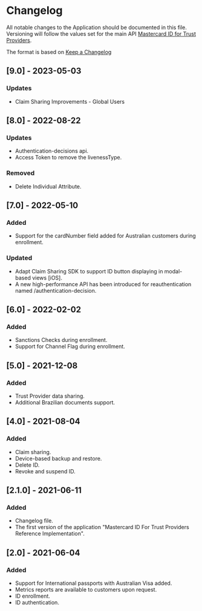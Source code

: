 # Changelog
All notable changes to the Application should be documented in this file.
Versioning will follow the values set for the main API [Mastercard ID for Trust Providers](https://developer.mastercard.com/mastercard-id-for-tp/documentation/).

The format is based on [Keep a Changelog](https://keepachangelog.com/en/1.0.0/)

## [9.0] - 2023-05-03
### Updates
- Claim Sharing Improvements - Global Users

## [8.0] - 2022-08-22
### Updates
- Authentication-decisions api.
- Access Token to remove the livenessType.

### Removed
- Delete Individual Attribute.

## [7.0] - 2022-05-10
### Added
- Support for the cardNumber field added for Australian customers during enrollment.

### Updated
- Adapt Claim Sharing SDK to support ID button displaying in modal-based views [iOS].
- A new high-performance API has been introduced for reauthentication named /authentication-decision.

## [6.0] - 2022-02-02
### Added
- Sanctions Checks during enrollment.
- Support for Channel Flag during enrollment.

## [5.0] - 2021-12-08
### Added
- Trust Provider data sharing.
- Additional Brazilian documents support.

## [4.0] - 2021-08-04
### Added
- Claim sharing.
- Device-based backup and restore.
- Delete ID.
- Revoke and suspend ID.

## [2.1.0] - 2021-06-11
### Added
- Changelog file.
- The first version of the application "Mastercard ID For Trust Providers Reference Implementation".

## [2.0] -  2021-06-04
### Added
- Support for International passports with Australian Visa added.
- Metrics reports are available to customers upon request.
- ID enrollment.
- ID authentication.


